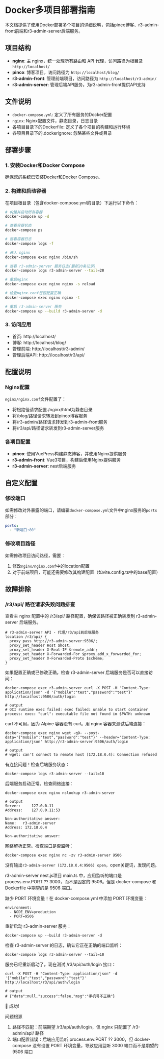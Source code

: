 # Docker多项目部署指南

本文档提供了使用Docker部署多个项目的详细说明，包括pinco博客、r3-admin-front前端和r3-admin-server后端服务。

## 项目结构

- **nginx**: 主 nginx，统一处理所有路由和 API 代理，访问路径为根目录 `http://localhost/`
- **pinco**: 博客项目，访问路径为 `http://localhost/blog/`
- **r3-admin-front**: 管理前端项目，访问路径为 `http://localhost/r3-admin/`
- **r3-admin-server**: 管理后端API服务，为r3-admin-front提供API支持

## 文件说明

- `docker-compose.yml`: 定义了所有服务的Docker配置
- `nginx`: Nginx配置文件，静态目录，日志目录
- 各项目目录下的Dockerfile: 定义了各个项目的构建和运行环境
- 各项目目录下的.dockerignore: 忽略某些文件或目录

## 部署步骤

### 1. 安装Docker和Docker Compose

确保您的系统已安装Docker和Docker Compose。

### 2. 构建和启动容器

在项目根目录（包含docker-compose.yml的目录）下运行以下命令：

```bash
# 构建并启动所有容器
docker-compose up -d

# 查看容器状态
docker-compose ps

# 查看容器日志
docker-compose logs -f

# 进入 nginx
docker-compose exec nginx /bin/sh

# 查看 r3-admin-server 服务日志(最新20条记录)
docker-compose logs r3-admin-server --tail=20

# 重启nginx
docker-compose exec nginx nginx -s reload

# 检查nginx.conf是否配置正确
docker-compose exec nginx nginx -t

# 重启 r3-admin-server 服务
docker-compose up --build r3-admin-server -d
```

### 3. 访问应用

- 首页: http://localhost/
- 博客: http://localhost/blog/
- 管理前端: http://localhost/r3-admin/
- 管理后端API: http://localhost/r3/api/

## 配置说明

### Nginx配置

`nginx/nginx.conf`文件配置了：

- 将根路径请求配置./nginx/html为静态目录
- 将/blog/路径请求转发到pinco博客服务
- 将/r3-admin/路径请求转发到r3-admin-front服务
- 将/r3/api/路径请求转发到r3-admin-server服务

### 各项目配置

- **pinco**: 使用VuePress构建静态博客，并使用Nginx提供服务
- **r3-admin-front**: Vue3项目，构建后使用Nginx提供服务
- **r3-admin-server**: nest后端服务

## 自定义配置

### 修改端口

如需修改对外暴露的端口，请编辑`docker-compose.yml`文件中nginx服务的`ports`部分：

```yaml
ports:
  - "新端口:80"
```

### 修改项目路径

如需修改项目访问路径，需要：

1. 修改`nginx/nginx.conf`中的location配置
2. 对于前端项目，可能还需要修改其构建配置（如vite.config.ts中的base配置）

## 故障排除

### /r3/api/ 路径请求失败问题排查
查看主 nginx 配置中的 /r3/api/ 路径配置，确保该路径被正确转发到 r3-admin-server 后端服务。
```shell
# r3-admin-server API - 代理/r3/api到后端服务
location /r3/api/ {
  proxy_pass http://r3-admin-server:9506/;
  proxy_set_header Host $host;
  proxy_set_header X-Real-IP $remote_addr;
  proxy_set_header X-Forwarded-For $proxy_add_x_forwarded_for;
  proxy_set_header X-Forwarded-Proto $scheme;
}
```

如果配置正确或已修改正确，检查 r3-admin-server 后端服务是否可以直接访问：
```shell
docker-compose exec r3-admin-server curl -X POST -H "Content-Type: application/json" -d '{"mobile":"test","password":"test"}' http://localhost:9506/auth/login

# output
# OCI runtime exec failed: exec failed: unable to start container process: exec: "curl": executable file not found in $PATH: unknown
```

curl 不可用，因为 Alpine 容器没有 curl。用 nginx 容器来测试后端连接：
```shell
docker-compose exec nginx wget -qO- --post-data='{"mobile":"test","password":"test"}' --header='Content-Type: application/json' http://r3-admin-server:9506/auth/login

# output
# wget: can't connect to remote host (172.18.0.4): Connection refused
```

有连接问题！检查后端服务状态：
```shell
docker-compose logs r3-admin-server --tail=10
```

后端服务启动正常。检查网络连接：
```shell
docker-compose exec nginx nslookup r3-admin-server
```

```shell
# output
Server:		127.0.0.11
Address:	127.0.0.11:53

Non-authoritative answer:
Name:	r3-admin-server
Address: 172.18.0.4

Non-authoritative answer:
```

网络解析正常。检查端口是否监听：
```shell
docker-compose exec nginx nc -zv r3-admin-server 9506
```
没有输出`r3-admin-server (172.18.0.4:9506) open`，open关键词，发现问题。

r3-admin-server nest.js项目 main.ts 中，应用监听的端口是 process.env.PORT ?? 3000，而不是固定的 9506。但是 docker-compose 和 Dockerfile 中期望的是 9506 端口。

缺少 PORT 环境变量！在 docker-compose.yml 中添加 PORT 环境变量：
```shell
environment:
  - NODE_ENV=production
  - PORT=9506
```

重新启动 r3-admin-server 服务：
```shell
docker-compose up --build r3-admin-server -d
```

检查 r3-admin-server 的日志，确认它正在正确的端口监听：
```shell
docker-compose logs r3-admin-server --tail=10
```

服务已经重新启动了。现在测试 /r3/api/auth/login 接口：
```shell
curl -X POST -H "Content-Type: application/json" -d '{"mobile":"test","password":"test"}' http://localhost/r3/api/auth/login

# output
# {"data":null,"success":false,"msg":"手机号不正确"}
```

🎉 成功!

问题根源
1. 路径不匹配：前端期望 /r3/api/auth/login，但 nginx 只配置了 /r3-admin/api/ 路径
2. 端口配置错误：后端应用监听 process.env.PORT ?? 3000，但 docker-compose 没有设置 PORT 环境变量，导致应用监听 3000 端口而不是期望的 9506 端口